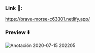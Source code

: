 

### Link :link::
https://brave-morse-c63301.netlify.app/

### **Preview** :arrow_down:

![Anotación 2020-07-15 202205](https://user-images.githubusercontent.com/58391098/87615711-f5f60c80-c6d8-11ea-988a-419e80c535aa.png)
